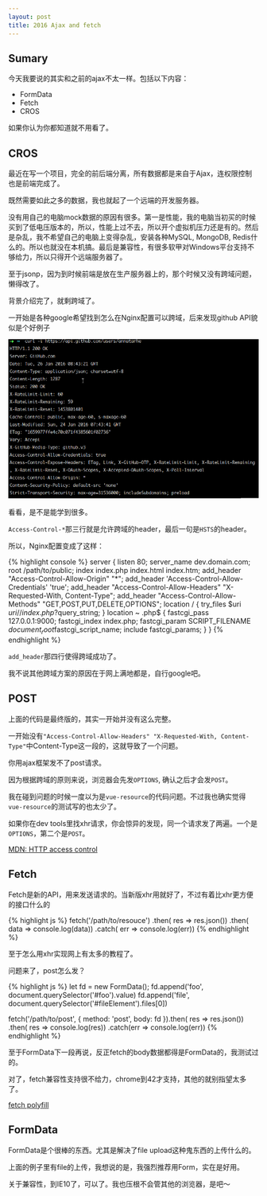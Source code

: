 ```yaml
---
layout: post
title: 2016 Ajax and fetch
---
```


## Sumary

今天我要说的其实和之前的ajax不太一样。包括以下内容：

* FormData
* Fetch
* CROS

如果你认为你都知道就不用看了。

## CROS

最近在写一个项目，完全的前后端分离，所有数据都是来自于Ajax，连权限控制也是前端完成了。

既然需要如此之多的数据，我也就起了一个远端的开发服务器。

没有用自己的电脑mock数据的原因有很多。第一是性能，我的电脑当初买的时候买到了低电压版本的，所以，性能上过不去，所以开个虚拟机压力还是有的。然后是杂乱，我不希望自己的电脑上变得杂乱，安装各种MySQL, MongoDB, Redis什么的。所以也就没在本机搞。最后是兼容性，有很多软甲对Windows平台支持不够给力，所以只得开个远端服务器了。

至于jsonp，因为到时候前端是放在生产服务器上的，那个时候又没有跨域问题，懒得改了。

背景介绍完了，就剩跨域了。

一开始是各种google希望找到怎么在Nginx配置可以跨域，后来发现github API貌似是个好例子

![](/images/ajax_in_2016/github_api_header.png)

看看，是不是能学到很多。

`Access-Control-*`那三行就是允许跨域的header，最后一句是`HSTS`的header。

所以，Nginx配置变成了这样：

{% highlight console %}
server {
      listen 80;
      server_name dev.domain.com;
      root /path/to/public;
      index index.php index.html index.htm;
      add_header "Access-Control-Allow-Origin" "*";
      add_header 'Access-Control-Allow-Credentials' 'true';
      add_header "Access-Control-Allow-Headers" "X-Requested-With, Content-Type";
      add_header "Access-Control-Allow-Methods" "GET,POST,PUT,DELETE,OPTIONS";
      location / {
            try_files $uri $uri/ /index.php?$query_string;
      }
      location ~ \.php$ {
          fastcgi_pass   127.0.0.1:9000;
          fastcgi_index  index.php;
          fastcgi_param  SCRIPT_FILENAME  $document_root$fastcgi_script_name;
          include        fastcgi_params;
      }
    }
{% endhighlight %}

`add_header`那四行使得跨域成功了。

我不说其他跨域方案的原因在于网上满地都是，自行google吧。

## POST

上面的代码是最终版的，其实一开始并没有这么完整。

一开始没有`"Access-Control-Allow-Headers" "X-Requested-With, Content-Type"`中Content-Type这一段的，这就导致了一个问题。

你用ajax框架发不了post请求。

因为根据跨域的原则来说，浏览器会先发`OPTIONS`, 确认之后才会发`POST`。

我在碰到问题的时候一度以为是`vue-resource`的代码问题。不过我也确实觉得`vue-resource`的测试写的也太少了。

如果你在dev tools里找xhr请求，你会惊异的发现，同一个请求发了两遍。一个是`OPTIONS`，第二个是`POST`。

[MDN: HTTP access control](https://developer.mozilla.org/en-US/docs/Web/HTTP/Access_control_CORS)

## Fetch

Fetch是新的API，用来发送请求的。当新版xhr用就好了，不过有着比xhr更方便的接口什么的

{% highlight js %}
fetch('/path/to/resouce')
    .then( res => res.json())
    .then( data => console.log(data))
    .catch( err => console.log(err))
{% endhighlight %}

至于怎么用xhr实现网上有太多的教程了。

问题来了，post怎么发？

{% highlight js %}
let fd = new FormData();
fd.append('foo', document.querySelector('#foo').value)
fd.append('file', document.querySelector('#fileElement').files[0])

fetch('/path/to/post', {
    method: 'post',
    body: fd
}).then( res => res.json())
.then( res => console.log(res))
.catch(err => console.log(err))
{% endhighlight %}

至于FormData下一段再说，反正fetch的body数据都得是FormData的，我测试过的。

对了，fetch兼容性支持很不给力，chrome到42才支持，其他的就别指望太多了。

[fetch polyfill](https://github.com/github/fetch)

## FormData

FormData是个很棒的东西。尤其是解决了file upload这种鬼东西的上传什么的。

上面的例子里有file的上传，我想说的是，我强烈推荐用Form，实在是好用。

关于兼容性，到IE10了，可以了。我也压根不会管其他的浏览器，是吧～